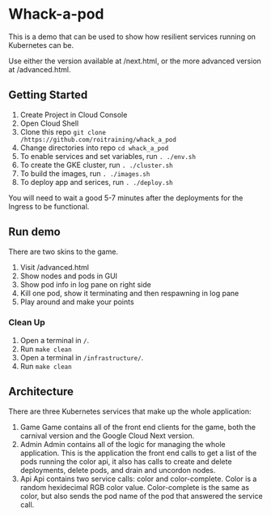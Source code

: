 # Whack-a-pod
This is a demo that can be used to show how resilient services running on Kubernetes can be.

Use either the version available at /next.html, or the more advanced version at /advanced.html.


## Getting Started

1. Create Project in Cloud Console
1. Open Cloud Shell
1. Clone this repo `git clone /https://github.com/roitraining/whack_a_pod`
1. Change directories into repo `cd whack_a_pod`
1. To enable services and set variables, run `. ./env.sh`
1. To create the GKE cluster, run `. ./cluster.sh`
1. To build the images, run `. ./images.sh`
1. To deploy app and serices, run `. ./deploy.sh`

You will need to wait a good 5-7 minutes after the deployments for the Ingress to be functional.


## Run demo
There are two skins to the game.
1. Visit <ingress-ip>/advanced.html
2. Show nodes and pods in GUI
3. Show pod info in log pane on right side
4. Kill one pod, show it terminating and then respawning in log pane
5. Play around and make your points

### Clean Up
1. Open a terminal in `/`.
1. Run `make clean`
1. Open a terminal in `/infrastructure/`.
1. Run `make clean`


## Architecture
There are three Kubernetes services that make up the whole application:
1. Game
Game contains all of the front end clients for the game, both the carnival
version and the Google Cloud Next version.
1. Admin
Admin contains all of the logic for managing the whole application.  This is
the application the front end calls to get a list of the pods running the
color api, it also has calls to create and delete deployments, delete pods, and
drain and uncordon nodes.
1. Api
Api contains two service calls: color and color-complete. Color is a random
hexidecimal RGB color value. Color-complete is the same as color, but also
sends the pod name of the pod that answered the service call.
